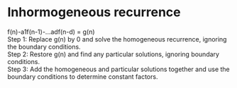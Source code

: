 # Inhormogeneous recurrence
f(n)-a1f(n-1)-...adf(n-d) = g(n)  
Step 1: Replace g(n) by 0 and solve the homogeneous recurrence, ignoring the boundary conditions.  
Step 2: Restore g(n) and find any particular solutions, ignoring boundary conditions.  
Step 3: Add the homogeneous and particular solutions together and use the boundary conditions to determine constant factors.  
